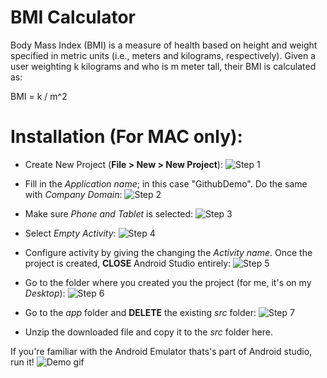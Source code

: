 # BMI Calculator


Body Mass Index (BMI) is a measure of health based on height and weight specified in metric units (i.e.,
meters and kilograms, respectively). Given a user weighting k kilograms and who is m meter tall, their BMI
is calculated as:

BMI = k / m^2

  
# Installation (For MAC only):

  - Create New Project (**File > New > New Project**):
   ![Step 1](https://imgur.com/97hJKuS.png)
- Fill in the *Application name*; in this case "GithubDemo". Do the same with *Company Domain*:
 ![Step 2](https://imgur.com/9cfVSjz.png)
- Make sure *Phone and Tablet* is selected:
 ![Step 3](https://imgur.com/1wNcsMH.png)

- Select *Empty Activity*:
 ![Step 4](https://imgur.com/rFIUF4E.png)
- Configure activity by giving the changing the *Activity name*. Once the project is created, **CLOSE** Android Studio entirely:
 ![Step 5](https://imgur.com/B8RC5vc.png)
-  Go to the folder where you created you the project (for me, it's on my *Desktop*):
 ![Step 6](https://imgur.com/1mwvudb.png)
- Go to the *app* folder and **DELETE** the existing *src* folder:
 ![Step 7](https://imgur.com/W17yGSX.png)
- Unzip the downloaded file and copy it to the *src* folder here.  

If you're familiar with the Android Emulator thats's part of Android studio, run it!
![Demo gif](https://imgur.com/Ff76aaX.gif)

